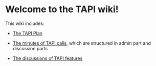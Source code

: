 # Welcome to the TAPI wiki!

This wiki includes:

* [The TAPI Plan](https://github.com/Open-Network-Models-and-Interfaces-ONMI/TAPI/wiki/TAPI-Plan)

* [The minutes of TAPI calls](https://github.com/Open-Network-Models-and-Interfaces-ONMI/TAPI/wiki/2023-%E2%80%90-2024-TAPI-Meeting-Minutes), which are structured in admin part and discussion parts

* [The discussions of TAPI features](https://github.com/Open-Network-Models-and-Interfaces-ONMI/TAPI/discussions)
